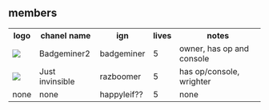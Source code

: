 <h2>members</h2>
<table><th>logo</th><th>chanel name</th><th>ign</th><th>lives</th><th>notes</th>
<tr><td><img src="https://yt3.ggpht.com/ytc/AAUvwngnq5PNffhqosAYBayWLFQYpVlma0E4bXDm0KkfAQ=s88-c-k-c0x00ffffff-no-rj"></td><td>Badgeminer2</td><td>badgeminer</td><td>5</td><td>owner, has op and console</td></tr>
<tr><td><img src="https://yt3.ggpht.com/ytc/AAUvwnjTrX9lzZ6xtIH5FEtBi6nhrqoFIQz9IJkDs6Dz=s88-c-k-c0x00ffffff-no-rj"></td><td>Just invinsible</td><td>razboomer</td><td>5</td><td>has op/console, wrighter</td></tr>
<tr><td>none</td><td>none</td><td>happyleif??</td><td>5</td><td>none</td>
</table>
